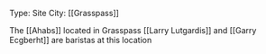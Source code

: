Type: Site
City: [[Grasspass]]

The  [[Ahabs]] located in Grasspass
[[Larry Lutgardis]] and [[Garry Ecgberht]] are baristas at this location 
 